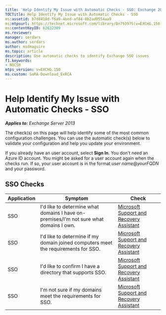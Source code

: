 ```yaml
---
title: 'Help Identify My Issue with Automatic Checks - SSO: Exchange 2013 Help'
TOCTitle: Help Identify My Issue with Automatic Checks - SSO
ms:assetid: b7d8418d-f6a9-4bed-af84-0b2ad0554aa9
ms:mtpsurl: https://technet.microsoft.com/library/Dn793975(v=EXCHG.150)
ms:contentKeyID: 62632389
ms.reviewer: 
manager: serdars
ms.author: serdars
author: msdmaguire
ms.topic: article
description: Use automatic checks to identify Exchange SSO issues
f1.keywords:
- NOCSH
mtps_version: v=EXCHG.150
ms.custom: SaRA-Download_ExRCA
---
```


# Help Identify My Issue with Automatic Checks - SSO

_**Applies to:** Exchange Server 2013_

The check(s) on this page will help identify some of the most common configuration challenges. You can use the automatic check(s) below to validate your configuration and help you update your environment.

If you already have an user account, select **Sign In**. You don't need an Azure ID account. You might be asked for a user account again when the checks run. If so, your user account is in the format _user name_@_yourFQDN_ and your password.

## SSO Checks

|Application|Symptom|Check|
|---|---|---|
|SSO|I'd like to determine what domains I have on-premises/I'm not sure what domains I own.|[Microsoft Support and Recovery Assistant](https://aka.ms/SaRA-Download_ExRCA)|
|SSO|I'd like to determine if my domain joined computers meet the requirements for SSO.|[Microsoft Support and Recovery Assistant](https://aka.ms/SaRA-Download_ExRCA)|
|SSO|I'd like to confirm I have a directory that supports SSO.|[Microsoft Support and Recovery Assistant](https://aka.ms/SaRA-Download_ExRCA)|
|SSO|I'm not sure if my domains meet the requirements for SSO.|[Microsoft Support and Recovery Assistant](https://aka.ms/SaRA-Download_ExRCA)|
